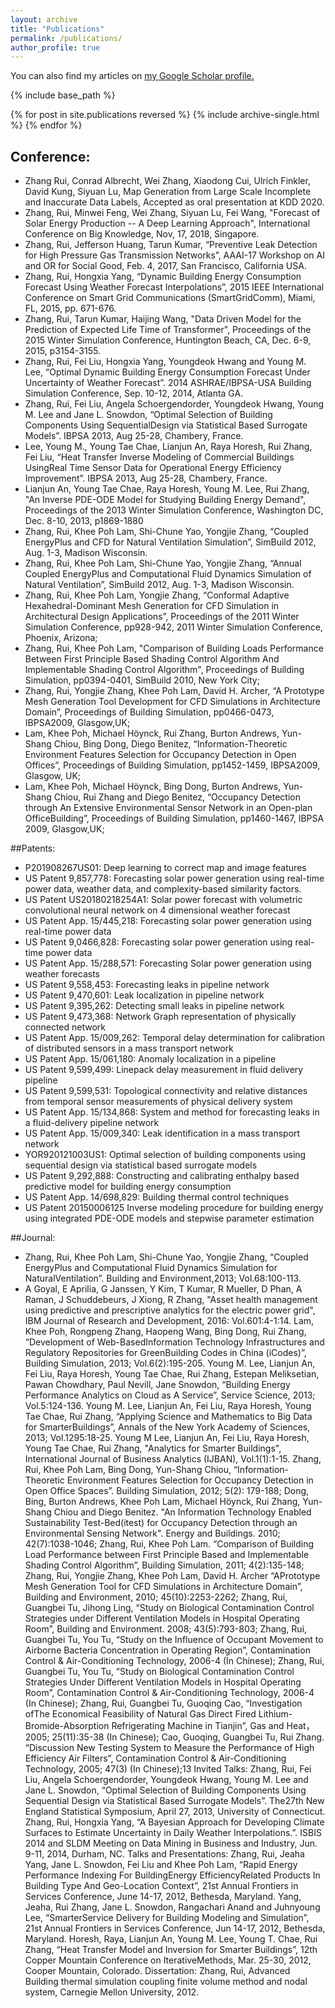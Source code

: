 ```yaml
---
layout: archive
title: "Publications"
permalink: /publications/
author_profile: true
---
```


You can also find my articles on <u><a href="https://scholar.google.com/citations?user=HyQoqSgAAAAJ&hl=en">my Google Scholar profile</a>.</u>

{% include base_path %}

{% for post in site.publications reversed %}
  {% include archive-single.html %}
{% endfor %}


## Conference:
+ Zhang Rui, Conrad Albrecht, Wei Zhang, Xiaodong Cui, Ulrich Finkler, David Kung, Siyuan Lu, Map Generation from Large Scale Incomplete and Inaccurate Data Labels, Accepted as oral presentation at KDD 2020. 
+ Zhang, Rui, Minwei Feng, Wei Zhang, Siyuan Lu, Fei Wang, "Forecast of Solar Energy Production -- A Deep Learning Approach", International Conference on Big Knowledge, Nov, 17, 2018, Singapore.
+ Zhang, Rui, Jefferson Huang, Tarun Kumar, “Preventive Leak Detection for High Pressure Gas Transmission Networks”, AAAI-17 Workshop on AI and OR for Social Good, Feb. 4, 2017, San Francisco, California USA.
+ Zhang, Rui, Hongxia Yang, “Dynamic Building Energy Consumption Forecast Using Weather Forecast Interpolations”, 2015 IEEE International Conference on Smart Grid Communications (SmartGridComm), Miami, FL, 2015, pp. 671-676.
+ Zhang, Rui, Tarun Kumar, Haijing Wang, "Data Driven Model for the Prediction of Expected Life Time of Transformer",  Proceedings of the 2015 Winter Simulation Conference, Huntington Beach, CA, Dec. 6-9, 2015, p3154-3155.
+ Zhang, Rui, Fei Liu, Hongxia Yang, Youngdeok Hwang and Young M. Lee, “Optimal Dynamic Building Energy Consumption Forecast Under Uncertainty of Weather Forecast”. 2014 ASHRAE/IBPSA-USA Building Simulation Conference, Sep. 10-12, 2014, Atlanta GA.
+ Zhang, Rui, Fei Liu, Angela Schoergendorder, Youngdeok Hwang, Young M. Lee and Jane L. Snowdon, “Optimal Selection of Building Components Using SequentialDesign via Statistical Based Surrogate Models”. IBPSA 2013, Aug 25-28, Chambery, France. 
+ Lee, Young M., Young Tae Chae, Lianjun An, Raya Horesh, Rui Zhang, Fei Liu, “Heat Transfer Inverse Modeling of Commercial Buildings UsingReal Time Sensor Data for Operational Energy Efficiency Improvement”. IBPSA 2013, Aug 25-28, Chambery, France. 
+ Lianjun An, Young Tae Chae, Raya Horesh, Young M. Lee, Rui Zhang, "An Inverse PDE-ODE Model for Studying Building Energy Demand", Proceedings of the 2013 Winter Simulation Conference, Washington DC, Dec. 8-10, 2013, p1869-1880
+ Zhang, Rui, Khee Poh Lam, Shi-Chune Yao, Yongjie Zhang, “Coupled EnergyPlus and CFD for Natural Ventilation Simulation”, SimBuild 2012, Aug. 1-3, Madison Wisconsin.
+ Zhang, Rui, Khee Poh Lam, Shi-Chune Yao, Yongjie Zhang, “Annual Coupled EnergyPlus and Computational Fluid Dynamics Simulation of Natural Ventilation”, SimBuild 2012, Aug. 1-3, Madison Wisconsin. 
+ Zhang, Rui, Khee Poh Lam, Yongjie Zhang, “Conformal Adaptive Hexahedral-Dominant Mesh Generation for CFD Simulation in Architectural Design Applications”, Proceedings of the 2011 Winter Simulation Conference, pp928-942, 2011 Winter Simulation Conference, Phoenix, Arizona; 
+ Zhang, Rui, Khee Poh Lam, "Comparison of Building Loads Performance Between First Principle Based Shading Control Algorithm And Implementable Shading Control Algorithm", Proceedings of Building Simulation, pp0394-0401, SimBuild 2010, New York City;
+ Zhang, Rui, Yongjie Zhang, Khee Poh Lam, David H. Archer, “A Prototype Mesh Generation Tool Development for CFD Simulations in Architecture Domain”, Proceedings of Building Simulation, pp0466-0473, IBPSA2009, Glasgow,UK;
+ Lam, Khee Poh, Michael Höynck, Rui Zhang, Burton Andrews, Yun-Shang Chiou, Bing Dong, Diego Benitez, “Information-Theoretic Environment Features Selection for Occupancy Detection in Open Offices”, Proceedings of Building Simulation, pp1452-1459, IBPSA2009, Glasgow, UK;
+ Lam, Khee Poh, Michael Höynck, Bing Dong, Burton Andrews, Yun-Shang Chiou, Rui Zhang and Diego Benitez, “Occupancy Detection through An Extensive Environmental Sensor Network in an Open-plan OfficeBuilding”, Proceedings of Building Simulation, pp1460-1467, IBPSA 2009, Glasgow,UK;

##Patents:
+ P201908267US01: Deep learning to correct map and image features
+ US Patent 9,857,778: Forecasting solar power generation using real-time power data, weather data, and complexity-based similarity factors.  
+ US Patent US20180218254A1: Solar power forecast with volumetric convolutional neural network on 4 dimensional weather forecast
+ US Patent App. 15/445,218: Forecasting solar power generation using real-time power data
+ US Patent 9,0466,828: Forecasting solar power generation using real-time power data
+ US Patent App. 15/288,571: Forecasting Solar power generation using weather forecasts
+ US Patent 9,558,453: Forecasting leaks in pipeline network
+ US Patent 9,470,601: Leak localization in pipeline network
+ US Patent 9,395,262: Detecting small leaks in pipeline network
+ US Patent 9,473,368: Network Graph representation of physically connected network
+ US Patent App. 15/009,262: Temporal delay determination for calibration of distributed sensors in a mass transport network
+ US Patent App. 15/061,180: Anomaly localization in a pipeline
+ US Patent 9,599,499: Linepack delay measurement in fluid delivery pipeline
+ US Patent 9,599,531: Topological connectivity and relative distances from temporal sensor measurements of physical delivery system
+ US Patent App. 15/134,868: System and method for forecasting leaks in a fluid-delivery pipeline network
+ US Patent App. 15/009,340: Leak identification in a mass transport network
+ YOR920121003US1: Optimal selection of building components using sequential design via statistical based surrogate models 
+ US Patent 9,292,888: Constructing and calibrating enthalpy based predictive model for building energy consumption
+ US Patent App. 14/698,829: Building thermal control techniques
+ US Patent 20150006125 Inverse modeling procedure for building energy using integrated PDE-ODE models and stepwise parameter estimation

##Journal:
+ Zhang, Rui, Khee Poh Lam, Shi-Chune Yao, Yongjie Zhang, “Coupled EnergyPlus and Computational Fluid Dynamics Simulation for NaturalVentilation”. Building and Environment,2013; Vol.68:100-113. 
+ A Goyal, E Aprilia, G Janssen, Y Kim, T Kumar, R Mueller, D Phan, A Raman, J Schuddebeurs, J Xiong, R Zhang, "Asset health management using predictive and prescriptive analytics for the electric power grid", IBM Journal of Research and Development, 2016: Vol.601:4-1:14.
Lam, Khee Poh, Rongpeng Zhang, Haopeng Wang, Bing Dong, Rui Zhang, “Development of Web-BasedInformation Technology Infrastructures and Regulatory Repositories for GreenBuilding Codes in China (iCodes)”, Building Simulation, 2013; Vol.6(2):195-205. 
Young M. Lee, Lianjun An, Fei Liu, Raya Horesh, Young Tae Chae, Rui Zhang, Estepan Meliksetian, Pawan Chowdhary, Paul Nevill, Jane Snowdon, “Building Energy Performance Analytics on Cloud as A Service”, Service Science, 2013; Vol.5:124-136.
Young M. Lee, Lianjun An, Fei Liu, Raya Horesh, Young Tae Chae, Rui Zhang, “Applying Science and Mathematics to Big Data for SmarterBuildings”, Annals of the New York Academy of Sciences, 2013; Vol.1295:18-25.
Young M Lee, Lianjun An, Fei Liu, Raya Horesh, Young Tae Chae, Rui Zhang, "Analytics for Smarter Buildings", International Journal of Business Analytics (IJBAN), Vol.1(1):1-15. 
Zhang, Rui, Khee Poh Lam, Bing Dong, Yun-Shang Chiou, “Information-Theoretic Environment Features Selection for Occupancy Detection in Open Office Spaces”. Building Simulation, 2012; 5(2): 179-188;
Dong, Bing, Burton Andrews, Khee Poh Lam, Michael Höynck, Rui Zhang, Yun-Shang Chiou and Diego Benitez. "An Information Technology Enabled Sustainability Test-Bed(itest) for Occupancy Detection through an Environmental Sensing Network". Energy and Buildings. 2010; 42(7):1038-1046;
Zhang, Rui, Khee Poh Lam. “Comparison of Building Load Performance between First Principle Based and Implementable Shading Control Algorithm”, Building Simulation, 2011; 4(2):135-148; 
Zhang, Rui, Yongjie Zhang, Khee Poh Lam, David H. Archer “APrototype Mesh Generation Tool for CFD Simulations in Architecture Domain”, Building and Environment, 2010; 45(10):2253-2262; 
Zhang, Rui, Guangbei Tu, Jihong Ling, “Study on Biological Contamination Control Strategies under Different Ventilation Models in Hospital Operating Room”, Building and Environment. 2008; 43(5):793-803;
Zhang, Rui, Guangbei Tu, You Tu, “Study on the Influence of Occupant Movement to Airborne Bacteria Concentration in Operating Region”, Contamination Control & Air-Conditioning Technology, 2006-4 (In Chinese);
Zhang, Rui, Guangbei Tu, You Tu, “Study on Biological Contamination Control Strategies Under Different Ventilation Models in Hospital Operating Room”, Contamination Control & Air-Conditioning Technology, 2006-4 (In Chinese); 
Zhang, Rui, Guangbei Tu, Guoqing Cao, “Investigation ofThe Economical Feasibility of Natural Gas Direct Fired Lithium-Bromide-Absorption Refrigerating Machine in Tianjin”, Gas and Heat，2005; 25(11):35-38 (In Chinese); 
Cao, Guoqing, Guangbei Tu, Rui Zhang. “Discussion New Testing System to Measure the Performance of High Efficiency Air Filters”, Contamination Control & Air-Conditioning Technology, 2005; 47(3) (In Chinese);13
Invited Talks:
Zhang, Rui, Fei Liu, Angela Schoergendorder, Youngdeok Hwang, Young M. Lee and Jane L. Snowdon, “Optimal Selection of Building Components Using Sequential Design via Statistical Based Surrogate Models”. The27th New England Statistical Symposium, April 27, 2013, University of Connecticut. 
Zhang, Rui, Hongxia Yang, “A Bayesian Approach for Developing Climate Surfaces to Estimate Uncertainty in Daily Weather Interpolations.”. ISBIS 2014 and SLDM Meeting on Data Mining in Business and Industry, Jun. 9-11, 2014, Durham, NC.
Talks and Presentations:
Zhang, Rui, Jeaha Yang, Jane L. Snowdon, Fei Liu and Khee Poh Lam, “Rapid Energy Performance Indexing For BuildingEnergy EfficiencyRelated Products In Building Type And Geo-Location Context”, 21st Annual Frontiers in Services Conference, June 14-17, 2012, Bethesda, Maryland. 
Yang, Jeaha, Rui Zhang, Jane L. Snowdon, Rangachari Anand and Juhnyoung Lee, “SmarterService Delivery for Building Modeling and Simulation”, 21st Annual Frontiers in Services Conference, Jun 14-17, 2012, Bethesda, Maryland. 
Horesh, Raya, Lianjun An, Young M. Lee, Young T. Chae, Rui Zhang, “Heat Transfer Model and Inversion for Smarter Buildings”, 12th Copper Mountain Conference on IterativeMethods, Mar. 25-30, 2012, Cooper Mountain, Colorado.
Dissertation:
Zhang, Rui, Advanced Building thermal simulation coupling finite volume method and nodal system, Carnegie Mellon University, 2012.
